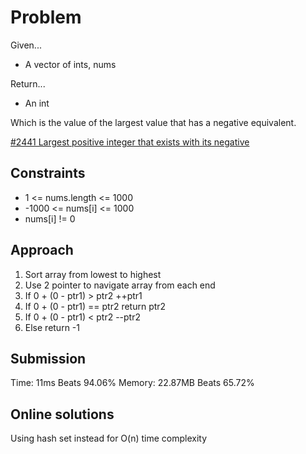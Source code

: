 
# Problem
Given...
- A vector of ints, nums

Return...
- An int

Which is the value of the largest value that has a negative equivalent.

[\#2441 Largest positive integer that exists with its negative](https://leetcode.com/problems/largest-positive-integer-that-exists-with-its-negative/description/?envType=daily-question&envId=2024-05-02)

## Constraints
- 1 <= nums.length <= 1000
- -1000 <= nums[i] <= 1000
- nums[i] != 0

## Approach
1. Sort array from lowest to highest
2. Use 2 pointer to navigate array from each end
3. If 0 + (0 - ptr1) > ptr2
    ++ptr1
4. If 0 + (0 - ptr1) == ptr2
    return ptr2
5. If 0 + (0 - ptr1) < ptr2
    --ptr2
6. Else return -1

## Submission
Time: 11ms Beats 94.06%
Memory: 22.87MB Beats 65.72%

## Online solutions
Using hash set instead for O(n) time complexity
